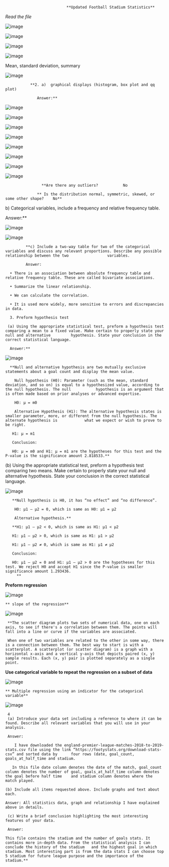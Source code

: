 
                               **Updated Football Stadium Statistics**

*Read the file*

![image](https://user-images.githubusercontent.com/81826902/113459282-a4daa400-9432-11eb-9dfa-e7d4d628bbbd.png)

![image](https://user-images.githubusercontent.com/81826902/113459302-b459ed00-9432-11eb-9fa4-d3eb1903f6e4.png)

![image](https://user-images.githubusercontent.com/81826902/113459309-ba4fce00-9432-11eb-9f27-77073ac32e75.png)

![image](https://user-images.githubusercontent.com/81826902/113459324-c3d93600-9432-11eb-92c0-50d954facfde.png)

Mean, standard deviation, summary

![image](https://user-images.githubusercontent.com/81826902/113459329-c8055380-9432-11eb-9890-f54335d3b7f4.png)

               **2.	a)  graphical displays (histogram, box plot and qq plot)

                  Answer:**

![image](https://user-images.githubusercontent.com/81826902/113462700-d4dc7400-943f-11eb-9f8f-6d5bb8aa4096.png)

![image](https://user-images.githubusercontent.com/81826902/113462715-e291f980-943f-11eb-9b15-1ad47e89b7f5.png)

![image](https://user-images.githubusercontent.com/81826902/113459334-cd629e00-9432-11eb-9fb6-12697aa2669c.png)

![image](https://user-images.githubusercontent.com/81826902/113459337-d0f62500-9432-11eb-9da4-c853474f4c61.png)

![image](https://user-images.githubusercontent.com/81826902/113462143-246d7080-943d-11eb-9a90-6842306b64a8.png)

![image](https://user-images.githubusercontent.com/81826902/113462148-2b947e80-943d-11eb-85fc-d86052d896ad.png)


![image](https://user-images.githubusercontent.com/81826902/113459358-ec613000-9432-11eb-9f2f-d2286bdfd78b.png)

![image](https://user-images.githubusercontent.com/81826902/113459362-ef5c2080-9432-11eb-8967-0a94d3594984.png)

                    **Are there any outliers?           No

                  ** Is the distribution normal, symmetric, skewed, or some other shape?    No**



                 
b) Categorical variables, include a frequency and relative frequency table.

   Answer:**

![image](https://user-images.githubusercontent.com/81826902/113459398-0733a480-9433-11eb-88bd-32af7ca6f46e.png)

![image](https://user-images.githubusercontent.com/81826902/113459422-14e92a00-9433-11eb-8a21-bf1bef3b0b78.png)

             **c) Include a two-way table for two of the categorical variables and discuss any relevant proportions. Describe any possible relationship between the two                 variables. 

             Answer:

      •	There is an association between absolute frequency table and relative frequency table. These are called bivariate associations.

      •	Summarize the linear relationship.

      •	We can calculate the correlation.

      •	It is used more widely, more sensitive to errors and discrepancies in data.

      3. Preform hypothesis test

     (a) Using the appropriate statistical test, preform a hypothesis test comparing a mean to a fixed value. Make certain to properly state your null and alternative         hypothesis. State your conclusion in the correct statistical language.

      Answer:**

![image](https://user-images.githubusercontent.com/81826902/113459601-a5c00580-9433-11eb-8038-5ed3f01cfb80.png)

      **Null and alternative hypothesis are two mutually exclusive statements about a goal count and display the mean value.

        Null hypothesis (H0): Parameter (such as the mean, standard deviation, and so on) is equal to a hypothesized value, according to the null hypothesis. The null           hypothesis is an argument that is often made based on prior analyses or advanced expertise.

        H0: μ = m0

        Alternative Hypothesis (H1): The alternative hypothesis states is smaller parameter, more, or different from the null hypothesis. The alternate hypothesis is            what we expect or wish to prove to be right.

       H1: μ = m1

       Conclusion:

       H0: μ = m0 and H1: μ = m1 are the hypotheses for this test and the P-value is the significance amount 2.818533.**

      
      
      
  (b) Using the appropriate statistical test, preform a hypothesis test comparing two means. Make certain to properly state your null and alternative hypothesis.           State your conclusion in the correct statistical language.

![image](https://user-images.githubusercontent.com/81826902/113459658-bf614d00-9433-11eb-9c53-b07842a38b21.png)

       **Null hypothesis is H0, it has “no effect” and “no difference”.

        H0: μ1 – μ2 = 0, which is same as H0: μ1 = μ2

        Alternative hypothesis.**

       **H1: μ1 – μ2 < 0, which is same as H1: μ1 < μ2

       H1: μ1 – μ2 > 0, which is same as H1: μ1 > μ2

       H1: μ1 – μ2 ≠ 0, which is same as H1: μ1 ≠ μ2

       Conclusion:

       H0: μ1 – μ2 = 0 and H1: μ1 – μ2 > 0 are the hypotheses for this test. We reject H0 and accept H1 since the P-value is smaller significance amount 1.293436.
         **
	 
	 
      
   **Preform regression**


![image](https://user-images.githubusercontent.com/81826902/113465532-59d08900-9452-11eb-8eeb-9bfac0433dd1.png)

    ** slope of the regression**

![image](https://user-images.githubusercontent.com/81826902/113465770-56d69800-9454-11eb-8ff5-abf3e63e3f3a.png)



     **The scatter diagram plots two sets of numerical data, one on each axis, to see if there's a correlation between them. The points will fall into a line or curve if the variables are associated.

     When one of two variables are related to the other in some way, there is a connection between them. The best way to start is with a scatterplot. A scatterplot (or scatter diagram) is a graph with a horizontal x-axis and a vertical y-axis that depicts paired (x, y) sample results. Each (x, y) pair is plotted separately as a single point.
     
     
  
 **Use categorical variable to repeat the regression on a subset of data**
     
 ![image](https://user-images.githubusercontent.com/81826902/113467047-124ffa00-945e-11eb-82bb-458c35b2dd3a.png)

 
    ** Multiple regression using an indicator for the categorical variable**

![image](https://user-images.githubusercontent.com/81826902/113467040-06fcce80-945e-11eb-93c0-b731a374ca39.png)


     4
     (a) Introduce your data set including a reference to where it can be found. Describe all relevant variables that you will use in your analysis.

     Answer:

        I have downloaded the england-premier-league-matches-2018-to-2019-stats.csv file using the link “https://footystats.org/download-stats-csv” and sorted data by  	four rows (date, goal_count, goals_at_half_time and stadium.
 
       In this file date column denotes the date of the match, goal_count column denotes the number of goal, goals_at_half_time column denotes the goal before half time 	and stadium column denotes where the match played.

    (b) Include all items requested above. Include graphs and text about each.

	Answer: All statistics data, graph and relationship I have explained above in details.

     (c) Write a brief conclusion highlighting the most interesting features of your data.

     Answer: 

    This file contains the stadium and the number of goals stats. It contains more in-depth data. From the statistical analysis I can conclude the history of the stadium 	and the highest goal in which stadium. Most interesting part is from the data stats I can choose top 5 stadium for future league purpose and the importance of the  	stadium.**

